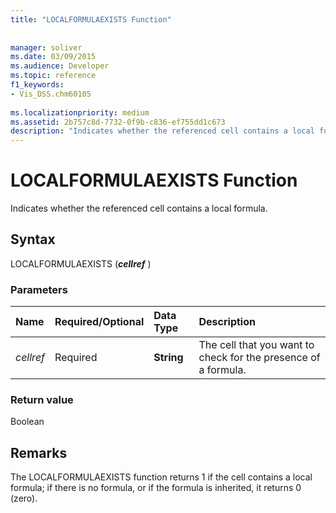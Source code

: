 ```yaml
---
title: "LOCALFORMULAEXISTS Function"
 
 
manager: soliver
ms.date: 03/09/2015
ms.audience: Developer
ms.topic: reference
f1_keywords:
- Vis_DSS.chm60105
 
ms.localizationpriority: medium
ms.assetid: 2b757c8d-7732-0f9b-c836-ef755dd1c673
description: "Indicates whether the referenced cell contains a local formula."
---
```


# LOCALFORMULAEXISTS Function

Indicates whether the referenced cell contains a local formula.
  
## Syntax

LOCALFORMULAEXISTS (***cellref*** )
  
### Parameters

|**Name**|**Required/Optional**|**Data Type**|**Description**|
|:-----|:-----|:-----|:-----|
| *cellref* <br/> |Required  <br/> |**String** <br/> | The cell that you want to check for the presence of a formula. |

### Return value

Boolean
  
## Remarks

The LOCALFORMULAEXISTS function returns 1 if the cell contains a local formula; if there is no formula, or if the formula is inherited, it returns 0 (zero).
  